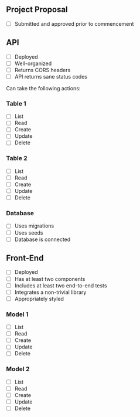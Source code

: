## Project Proposal

- [ ] Submitted and approved prior to commencement

## API

- [ ] Deployed
- [ ] Well-organized
- [ ] Returns CORS headers
- [ ] API returns sane status codes

Can take the following actions:

### Table 1

- [ ] List
- [ ] Read
- [ ] Create
- [ ] Update
- [ ] Delete

### Table 2

- [ ] List
- [ ] Read
- [ ] Create
- [ ] Update
- [ ] Delete

### Database

- [ ] Uses migrations
- [ ] Uses seeds
- [ ] Database is connected

## Front-End

- [ ] Deployed
- [ ] Has at least two components
- [ ] Includes at least two end-to-end tests
- [ ] Integrates a non-trivial library
- [ ] Appropriately styled

### Model 1

- [ ] List
- [ ] Read
- [ ] Create
- [ ] Update
- [ ] Delete

### Model 2

- [ ] List
- [ ] Read
- [ ] Create
- [ ] Update
- [ ] Delete
